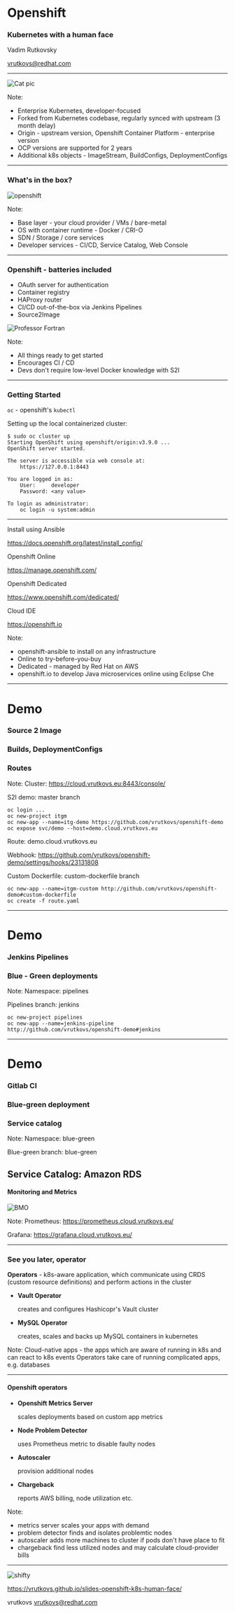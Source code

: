 # Openshift
### Kubernetes with a human face

Vadim Rutkovsky

vrutkovs@redhat.com

---
![Cat pic](imgs/cat.png)

Note:
* Enterprise Kubernetes, developer-focused
* Forked from Kubernetes codebase, regularly synced with upstream (3 month delay)
* Origin - upstream version, Openshift Container Platform - enterprise version
* OCP versions are supported for 2 years
* Additional k8s objects - ImageStream, BuildConfigs, DeploymentConfigs

---
### What's in the box?
![openshift](imgs/openshift.png)

Note:
* Base layer - your cloud provider / VMs / bare-metal
* OS with container runtime - Docker / CRI-O
* SDN / Storage / core services
* Developer services - CI/CD, Service Catalog, Web Console

---
### Openshift - batteries included
* OAuth server for authentication
* Container registry
* HAProxy router
* CI/CD out-of-the-box via Jenkins Pipelines
* Source2Image

![Professor Fortran](imgs/fortran.png)

Note:
* All things ready to get started
* Encourages CI / CD
* Devs don't require low-level Docker knowledge with S2I

---
### Getting Started

`oc` - openshift's `kubectl`

Setting up the local containerized cluster:
```shell
$ sudo oc cluster up
Starting OpenShift using openshift/origin:v3.9.0 ...
OpenShift server started.

The server is accessible via web console at:
    https://127.0.0.1:8443

You are logged in as:
    User:     developer
    Password: <any value>

To login as administrator:
    oc login -u system:admin
```

---
Install using Ansible

https://docs.openshift.org/latest/install_config/

Openshift Online

https://manage.openshift.com/

Openshift Dedicated

https://www.openshift.com/dedicated/

Cloud IDE

https://openshift.io

Note:

* openshift-ansible to install on any infrastructure
* Online to try-before-you-buy
* Dedicated - managed by Red Hat on AWS
* openshift.io to develop Java microservices online using Eclipse Che

---
# Demo
### Source 2 Image
### Builds, DeploymentConfigs
### Routes

Note:
Cluster: https://cloud.vrutkovs.eu:8443/console/

S2I demo: master branch

```shell
oc login ...
oc new-project itgm
oc new-app --name=itg-demo https://github.com/vrutkovs/openshift-demo
oc expose svc/demo --host=demo.cloud.vrutkovs.eu
```

Route: demo.cloud.vrutkovs.eu

Webhook: https://github.com/vrutkovs/openshift-demo/settings/hooks/23131808

Custom Dockerfile: custom-dockerfile branch

```
oc new-app --name=itgm-custom http://github.com/vrutkovs/openshift-demo#custom-dockerfile
oc create -f route.yaml
```
---
# Demo
### Jenkins Pipelines
### Blue - Green deployments

Note:
Namespace: pipelines

Pipelines branch: jenkins

```
oc new-project pipelines
oc new-app --name=jenkins-pipeline http://github.com/vrutkovs/openshift-demo#jenkins
```
---
# Demo
### Gitlab CI
### Blue-green deployment
### Service catalog

Note:
Namespace: blue-green

Blue-green branch: blue-green

Service Catalog: Amazon RDS
---
#### Monitoring and Metrics
![BMO](imgs/BMO.png)

Note:
Prometheus: https://prometheus.cloud.vrutkovs.eu/

Grafana: https://grafana.cloud.vrutkovs.eu/

---
### See you later, operator

**Operators** - k8s-aware application, which communicate using CRDS (custom resource definitions) and perform actions in the cluster

* **Vault Operator**

  creates and configures Hashicopr's Vault cluster

* **MySQL Operator**

  creates, scales and backs up MySQL containers in kubernetes

Note:
Cloud-native apps - the apps which are aware of running in k8s and can react to k8s events
Operators take care of running complicated apps, e.g. databases

---
#### Openshift operators
* **Openshift Metrics Server**

  scales deployments based on custom app metrics

* **Node Problem Detector**

  uses Prometheus metric to disable faulty nodes

* **Autoscaler**

  provision additional nodes
* **Chargeback**
 
  reports AWS billing, node utilization etc.

Note:
* metrics server scales your apps with demand
* problem detector finds and isolates problemtic nodes
* autoscaler adds more machines to cluster if pods don't have place to fit
* chargeback find less utilized nodes and may calculate cloud-provider bills

---
![shifty](imgs/get_shifty.jpg)

https://vrutkovs.github.io/slides-openshift-k8s-human-face/

*<!-- -->* vrutkovs  <!-- .element: class="fab fa-twitter-square" --> *<!-- -->* vrutkovs@redhat.com  <!-- .element: class="fas fa-envelope-square" -->
